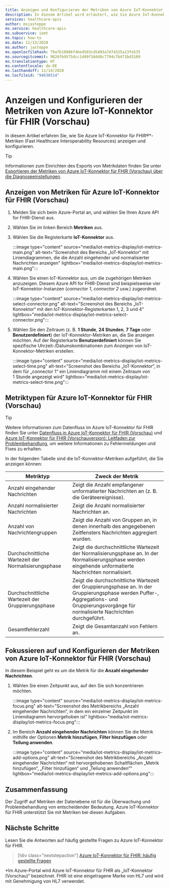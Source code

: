 ```yaml
---
title: Anzeigen und Konfigurieren der Metriken von Azure IoT-Konnektor für FHIR (Vorschau)
description: In diesem Artikel wird erläutert, wie Sie Azure IoT-Konnektor für FHIR-Metriken (Vorschau) anzeigen und konfigurieren.
services: healthcare-apis
author: msjasteppe
ms.service: healthcare-apis
ms.subservice: iomt
ms.topic: how-to
ms.date: 11/13/2020
ms.author: jasteppe
ms.openlocfilehash: 79a7b18986f4bed503cd5493a7d74325a13fe535
ms.sourcegitcommit: 9826fb9575dcc1d49f16dd8c7794c7b471bd3109
ms.translationtype: HT
ms.contentlocale: de-DE
ms.lasthandoff: 11/14/2020
ms.locfileid: "94630514"
---
```

# <a name="display-and-configure-azure-iot-connector-for-fhir-preview-metrics"></a>Anzeigen und Konfigurieren der Metriken von Azure IoT-Konnektor für FHIR (Vorschau) 

In diesem Artikel erfahren Sie, wie Sie Azure IoT-Konnektor für FHIR&#174;*-Metriken (Fast Healthcare Interoperability Resources) anzeigen und konfigurieren.

> [!TIP]
> Informationen zum Einrichten des Exports von Metrikdaten finden Sie unter [Exportieren der Metriken von Azure IoT-Konnektor für FHIR (Vorschau) über die Diagnoseeinstellungen](./iot-metrics-diagnostics-export.md).

## <a name="display-metrics-for-azure-iot-connector-for-fhir-preview"></a>Anzeigen von Metriken für Azure IoT-Konnektor für FHIR (Vorschau)

1. Melden Sie sich beim Azure-Portal an, und wählen Sie Ihren Azure API for FHIR-Dienst aus. 

2. Wählen Sie im linken Bereich **Metriken** aus. 

3. Wählen Sie die Registerkarte **IoT-Konnektor** aus.

   :::image type="content" source="media/iot-metrics-display/iot-metrics-main.png" alt-text="Screenshot des Bereichs „IoT-Konnektor“ mit Liniendiagrammen, die die Anzahl eingehender und normalisierter Nachrichten anzeigen" lightbox="media/iot-metrics-display/iot-metrics-main.png"::: 

4. Wählen Sie einen IoT-Konnektor aus, um die zugehörigen Metriken anzuzeigen. Diesem Azure API for FHIR-Dienst sind beispielsweise vier IoT-Konnektor-Instanzen (*connector 1*, *connector 2* usw.) zugeordnet.

   :::image type="content" source="media/iot-metrics-display/iot-metrics-select-connector.png" alt-text="Screenshot des Bereichs „IoT-Konnektor“ mit den IoT-Konnektor-Registerkarten 1, 2, 3 und 4" lightbox="media/iot-metrics-display/iot-metrics-select-connector.png"::: 

5. Wählen Sie den Zeitraum (z. B. **1 Stunde**, **24 Stunden**, **7 Tage** oder **Benutzerdefiniert**) der IoT-Konnektor-Metriken an, die Sie anzeigen möchten. Auf der Registerkarte **Benutzerdefiniert** können Sie spezifische Uhrzeit-/Datumskombinationen zum Anzeigen von IoT-Konnektor-Metriken erstellen.

   :::image type="content" source="media/iot-metrics-display/iot-metrics-select-time.png" alt-text="Screenshot des Bereichs „IoT-Konnektor“, in dem für „connector 1“ ein Liniendiagramm mit einem Zeitraum von 1 Stunde angezeigt wird" lightbox="media/iot-metrics-display/iot-metrics-select-time.png"::: 
 
## <a name="metric-types-for-azure-iot-connector-for-fhir-preview"></a>Metriktypen für Azure IoT-Konnektor für FHIR (Vorschau) 

> [!TIP]
> Weitere Informationen zum Datenfluss im Azure IoT-Konnektor für FHIR finden Sie unter [Datenfluss in Azure IoT-Konnektor für FHIR (Vorschau)](./iot-data-flow.md) und [Azure IoT-Konnektor für FHIR (Vorschauversion): Leitfaden zur Problembehandlung](./iot-troubleshoot-guide.md), um weitere Informationen zu Fehlermeldungen und Fixes zu erhalten.

In der folgenden Tabelle sind die IoT-Konnektor-Metriken aufgeführt, die Sie anzeigen können:

|Metriktyp|Zweck der Metrik| 
|-----------|--------------|
|Anzahl eingehender Nachrichten|Zeigt die Anzahl empfangener unformatierter Nachrichten an (z. B. die Geräteereignisse).|
|Anzahl normalisierter Nachrichten|Zeigt die Anzahl normalisierter Nachrichten an.|
|Anzahl von Nachrichtengruppen|Zeigt die Anzahl von Gruppen an, in denen innerhalb des angegebenen Zeitfensters Nachrichten aggregiert wurden.|
|Durchschnittliche Wartezeit der Normalisierungsphase|Zeigt die durchschnittliche Wartezeit der Normalisierungsphase an. In der Normalisierungsphase werden eingehende unformatierte Nachrichten normalisiert.|
|Durchschnittliche Wartezeit der Gruppierungsphase|Zeigt die durchschnittliche Wartezeit der Gruppierungsphase an. In der Gruppierungsphase werden Puffer-, Aggregations- und Gruppierungsvorgänge für normalisierte Nachrichten durchgeführt.| 
|Gesamtfehlerzahl|Zeigt die Gesamtanzahl von Fehlern an.| 

## <a name="focus-on-and-configure-azure-iot-connector-for-fhir-preview-metrics"></a>Fokussieren auf und Konfigurieren der Metriken von Azure IoT-Konnektor für FHIR (Vorschau)

In diesem Beispiel geht es um die Metrik für die **Anzahl eingehender Nachrichten**.

1. Wählen Sie einen Zeitpunkt aus, auf den Sie sich konzentrieren möchten.

   :::image type="content" source="media/iot-metrics-display/iot-metrics-focus.png" alt-text="Screenshot des Metrikbereichs „Anzahl eingehender Nachrichten“, in dem ein einzelner Zeitpunkt im Liniendiagramm hervorgehoben ist" lightbox="media/iot-metrics-display/iot-metrics-focus.png"::: 

2. Im Bereich **Anzahl eingehender Nachrichten** können Sie die Metrik mithilfe der Optionen **Metrik hinzufügen**, **Filter hinzufügen** oder **Teilung anwenden**. 

   :::image type="content" source="media/iot-metrics-display/iot-metrics-add-options.png" alt-text="Screenshot des Metrikbereichs „Anzahl eingehender Nachrichten“ mit hervorgehobenen Schaltflächen „Metrik hinzufügen“, „Filter hinzufügen“ und „Teilung anwenden“" lightbox="media/iot-metrics-display/iot-metrics-add-options.png"::: 

## <a name="conclusion"></a>Zusammenfassung 
Der Zugriff auf Metriken der Datenebene ist für die Überwachung und Problembehandlung von entscheidender Bedeutung. Azure IoT-Konnektor für FHIR unterstützt Sie mit Metriken bei diesen Aufgaben. 

## <a name="next-steps"></a>Nächste Schritte

Lesen Sie die Antworten auf häufig gestellte Fragen zu Azure IoT-Konnektor für FHIR.

>[!div class="nextstepaction"]
>[Azure IoT-Konnektor für FHIR: häufig gestellte Fragen](fhir-faq.md)

*Im Azure-Portal wird Azure IoT-Konnektor für FHIR als „IoT-Konnektor (Vorschau)“ bezeichnet. FHIR ist eine eingetragene Marke von HL7 und wird mit Genehmigung von HL7 verwendet. 
